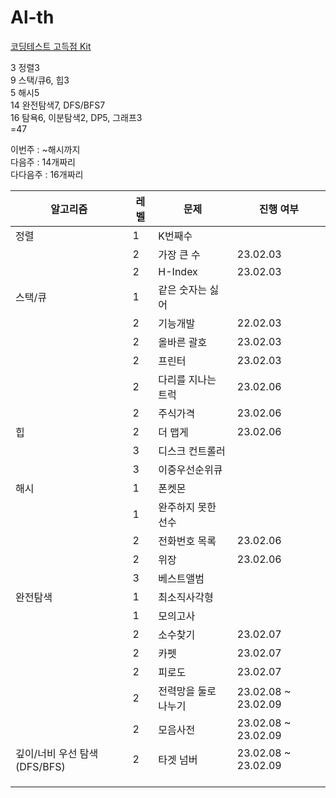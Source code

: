 # Al-th

[코딩테스트 고득점 Kit](https://school.programmers.co.kr/learn/challenges?tab=algorithm_practice_kit)



3 정렬3   
9 스택/큐6, 힙3   
5 해시5   
14 완전탐색7, DFS/BFS7   
16 탐욕6, 이분탐색2, DP5, 그래프3   
=47



이번주 : ~해시까지   
다음주 : 14개짜리   
다다음주 : 16개짜리   

|알고리즘|레벨|문제|진행 여부|
|------|---|---|---|
|정렬|1|K번째수||
||2|가장 큰 수|23.02.03|
||2|H-Index|23.02.03|
|스택/큐|1|같은 숫자는 싫어||
||2|기능개발|22.02.03|
||2|올바른 괄호|23.02.03|
||2|프린터|23.02.03|
||2|다리를 지나는 트럭|23.02.06|
||2|주식가격|23.02.06|
|힙|2|더 맵게|23.02.06|
||3|디스크 컨트롤러||
||3|이중우선순위큐||
|해시|1|폰켓몬||
||1|완주하지 못한 선수||
||2|전화번호 목록|23.02.06|
||2|위장|23.02.06|
||3|베스트앨범|||
|완전탐색|1|최소직사각형||
||1|모의고사||
||2|소수찾기|23.02.07|
||2|카펫|23.02.07|
||2|피로도|23.02.07|
||2|전력망을 둘로 나누기|23.02.08 ~ 23.02.09|
||2|모음사전|23.02.08 ~ 23.02.09|
|깊이/너비 우선 탐색(DFS/BFS)|2|타겟 넘버|23.02.08 ~ 23.02.09|
|||||
|||||
|||||

